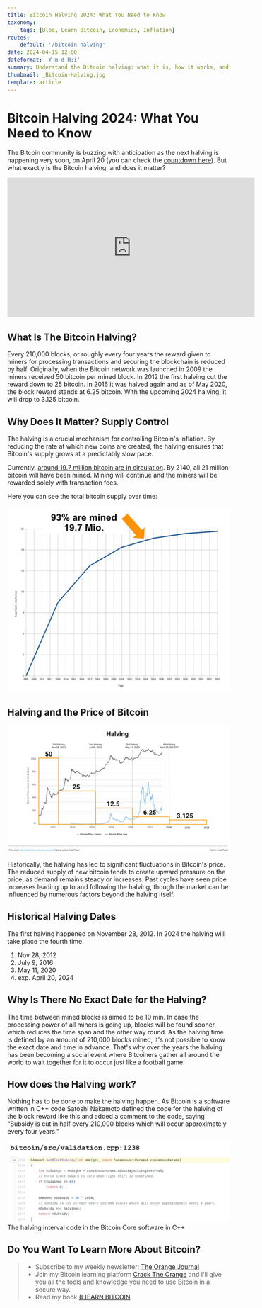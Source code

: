 ```yaml
---
title: Bitcoin Halving 2024: What You Need to Know
taxonomy:
    tags: [Blog, Learn Bitcoin, Economics, Inflation]
routes:
    default: '/bitcoin-halving'
date: 2024-04-15 12:00
dateformat: 'Y-m-d H:i'
summary: Understand the Bitcoin halving: what it is, how it works, and its impact on value, scarcity, and mining.
thumbnail: _Bitcoin-Halving.jpg
template: article
---
```


# Bitcoin Halving 2024: What You Need to Know
The Bitcoin community is buzzing with anticipation as the next halving is happening very soon, on April 20 (you can check the [countdown here](https://www.bitcoinblockhalf.com/)). But what exactly is the Bitcoin halving, and does it matter? 

<iframe width="560" height="315" src="https://www.youtube.com/embed/9WrgW3EuvR4?si=3MLnx8N9q9rRhFev" title="YouTube video player" frameborder="0" allow="accelerometer; autoplay; clipboard-write; encrypted-media; gyroscope; picture-in-picture; web-share" referrerpolicy="strict-origin-when-cross-origin" allowfullscreen></iframe>

## What Is The Bitcoin Halving?

Every 210,000 blocks, or roughly every four years the reward given to miners for processing transactions and securing the blockchain is reduced by half. Originally, when the Bitcoin network was launched in 2009 the miners received 50 bitcoin per mined block. In 2012 the first halving cut the reward down to 25 bitcoin. In 2016 it was halved again and as of May 2020, the block reward stands at 6.25 bitcoin. With the upcoming 2024 halving, it will drop to 3.125 bitcoin.

## Why Does It Matter? Supply Control

The halving is a crucial mechanism for controlling Bitcoin's inflation. By reducing the rate at which new coins are created, the halving ensures that Bitcoin's supply grows at a predictably slow pace.

Currently, [around 19.7 million bitcoin are in circulation](https://buybitcoinworldwide.com/how-many-bitcoins-are-there/). By 2140, all 21 million bitcoin will have been mined. Mining will continue and the miners will be rewarded solely with transaction fees. 

Here you can see the total bitcoin supply over time:

![](_bitcoin-supply-over-time.jpeg)

## Halving and the Price of Bitcoin

![](_Halving-Price-2024.jpeg)

Historically, the halving has led to significant fluctuations in Bitcoin's price. The reduced supply of new bitcoin tends to create upward pressure on the price, as demand remains steady or increases. Past cycles have seen price increases leading up to and following the halving, though the market can be influenced by numerous factors beyond the halving itself.

## Historical Halving Dates

The first halving happened on November 28, 2012. In 2024 the halving will take place the fourth time. 

1. Nov 28, 2012 
2. July 9, 2016 
3. May 11, 2020 
4. exp. April 20, 2024 

## Why Is There No Exact Date for the Halving?

The time between mined blocks is aimed to be 10 min. In case the processing power of all miners is going up, blocks will be found sooner, which reduces the time span and the other way round. As the halving time is defined by an amount of 210,000 blocks mined, it's not possible to know the exact date and time in advance. That's why over the years the halving has been becoming a social event where Bitcoiners gather all around the world to wait together for it to occur just like a football game.

## How does the Halving work?

Nothing has to be done to make the halving happen. As Bitcoin is a software written in C++ code Satoshi Nakamoto defined the code for the halving of the block reward like this and added a comment to the code, saying “Subsidy is cut in half every 210,000 blocks which will occur approximately every four years.” 

![](_bitcoin-halving-code.jpeg)
The halving interval code in the Bitcoin Core software in C++


## Do You Want To Learn More About Bitcoin? 

> * Subscribe to my weekly newsletter: [The Orange Journal](https://anita.link/news)
> * Join my Bitcoin learning platform [Crack The Orange](https://cracktheorange.com) and I'll give you all the tools and knowledge you need to use Bitcoin in a secure way.
> * Read my book [(L)EARN BITCOIN](https://learnbitcoin.link/)

